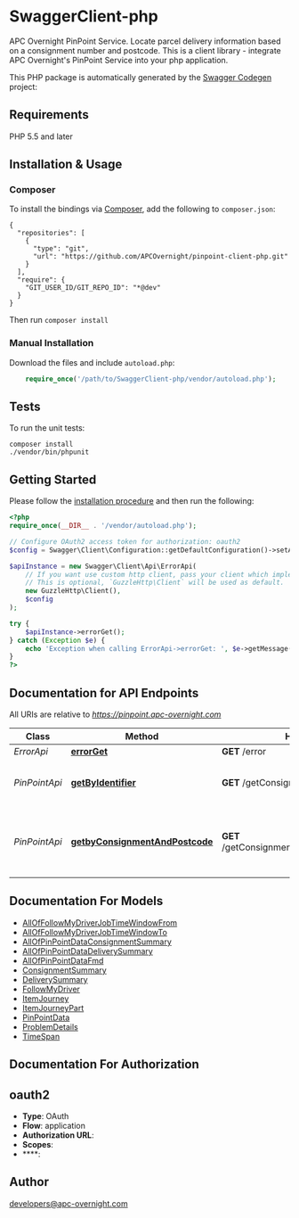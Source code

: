 # SwaggerClient-php
APC Overnight PinPoint Service. Locate parcel delivery information based on a consignment number and postcode.  This is a client library - integrate APC Overnight's PinPoint Service into your php application.

This PHP package is automatically generated by the [Swagger Codegen](https://github.com/swagger-api/swagger-codegen) project:

## Requirements

PHP 5.5 and later

## Installation & Usage
### Composer

To install the bindings via [Composer](http://getcomposer.org/), add the following to `composer.json`:

```
{
  "repositories": [
    {
      "type": "git",
      "url": "https://github.com/APCOvernight/pinpoint-client-php.git"
    }
  ],
  "require": {
    "GIT_USER_ID/GIT_REPO_ID": "*@dev"
  }
}
```

Then run `composer install`

### Manual Installation

Download the files and include `autoload.php`:

```php
    require_once('/path/to/SwaggerClient-php/vendor/autoload.php');
```

## Tests

To run the unit tests:

```
composer install
./vendor/bin/phpunit
```

## Getting Started

Please follow the [installation procedure](#installation--usage) and then run the following:

```php
<?php
require_once(__DIR__ . '/vendor/autoload.php');

// Configure OAuth2 access token for authorization: oauth2
$config = Swagger\Client\Configuration::getDefaultConfiguration()->setAccessToken('YOUR_ACCESS_TOKEN');

$apiInstance = new Swagger\Client\Api\ErrorApi(
    // If you want use custom http client, pass your client which implements `GuzzleHttp\ClientInterface`.
    // This is optional, `GuzzleHttp\Client` will be used as default.
    new GuzzleHttp\Client(),
    $config
);

try {
    $apiInstance->errorGet();
} catch (Exception $e) {
    echo 'Exception when calling ErrorApi->errorGet: ', $e->getMessage(), PHP_EOL;
}
?>
```

## Documentation for API Endpoints

All URIs are relative to *https://pinpoint.apc-overnight.com*

Class | Method | HTTP request | Description
------------ | ------------- | ------------- | -------------
*ErrorApi* | [**errorGet**](docs/Api/ErrorApi.md#errorget) | **GET** /error | 
*PinPointApi* | [**getByIdentifier**](docs/Api/PinPointApi.md#getbyidentifier) | **GET** /getConsignment/{Identifier} | Retrieve PinPoint Data based on a 22 Digit Identifier.
*PinPointApi* | [**getbyConsignmentAndPostcode**](docs/Api/PinPointApi.md#getbyconsignmentandpostcode) | **GET** /getConsignment/{consignment}/{postcode} | Retrieve PinPoint DepotInformation based on a Postcode and Consignment number

## Documentation For Models

 - [AllOfFollowMyDriverJobTimeWindowFrom](docs/Model/AllOfFollowMyDriverJobTimeWindowFrom.md)
 - [AllOfFollowMyDriverJobTimeWindowTo](docs/Model/AllOfFollowMyDriverJobTimeWindowTo.md)
 - [AllOfPinPointDataConsignmentSummary](docs/Model/AllOfPinPointDataConsignmentSummary.md)
 - [AllOfPinPointDataDeliverySummary](docs/Model/AllOfPinPointDataDeliverySummary.md)
 - [AllOfPinPointDataFmd](docs/Model/AllOfPinPointDataFmd.md)
 - [ConsignmentSummary](docs/Model/ConsignmentSummary.md)
 - [DeliverySummary](docs/Model/DeliverySummary.md)
 - [FollowMyDriver](docs/Model/FollowMyDriver.md)
 - [ItemJourney](docs/Model/ItemJourney.md)
 - [ItemJourneyPart](docs/Model/ItemJourneyPart.md)
 - [PinPointData](docs/Model/PinPointData.md)
 - [ProblemDetails](docs/Model/ProblemDetails.md)
 - [TimeSpan](docs/Model/TimeSpan.md)

## Documentation For Authorization


## oauth2

- **Type**: OAuth
- **Flow**: application
- **Authorization URL**: 
- **Scopes**: 
 - ****: 


## Author

developers@apc-overnight.com

